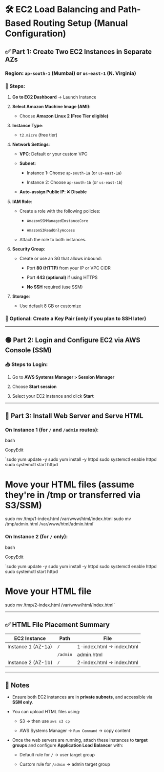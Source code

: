 # 🛠 EC2 Load Balancing and Path-Based Routing Setup (Manual Configuration)

## ✅ Part 1: Create Two EC2 Instances in Separate AZs

### Region: `ap-south-1` (Mumbai) or `us-east-1` (N. Virginia)

### 🔹 Steps:

1.  **Go to EC2 Dashboard** → Launch Instance

2.  **Select Amazon Machine Image (AMI)**:

    - Choose **Amazon Linux 2 (Free Tier eligible)**

3.  **Instance Type**:

    - `t2.micro` (free tier)

4.  **Network Settings**:

    - **VPC**: Default or your custom VPC

    - **Subnet**:

      - Instance 1: Choose `ap-south-1a` (or `us-east-1a`)

      - Instance 2: Choose `ap-south-1b` (or `us-east-1b`)

    - **Auto-assign Public IP**: ❌ **Disable**

5.  **IAM Role**:

    - Create a role with the following policies:

      - `AmazonSSMManagedInstanceCore`

      - `AmazonS3ReadOnlyAccess`

    - Attach the role to both instances.

6.  **Security Group**:

    - Create or use an SG that allows inbound:

      - Port **80 (HTTP)** from your IP or VPC CIDR

      - Port **443 (optional)** if using HTTPS

      - **No SSH** required (use SSM)

7.  **Storage**:

    - Use default 8 GB or customize

### 🔐 Optional: Create a Key Pair (only if you plan to SSH later)

---

## 🟢 Part 2: Login and Configure EC2 via AWS Console (SSM)

### 📥 Steps to Login:

1.  Go to **AWS Systems Manager > Session Manager**

2.  Choose **Start session**

3.  Select your EC2 instance and click **Start**

---

## 🧰 Part 3: Install Web Server and Serve HTML

### On **Instance 1** (for `/` and `/admin` routes):

bash

CopyEdit

`sudo yum update -y
sudo yum install -y httpd
sudo systemctl enable httpd
sudo systemctl start httpd

# Move your HTML files (assume they're in /tmp or transferred via S3/SSM)

sudo mv /tmp/1-index.html /var/www/html/index.html
sudo mv /tmp/admin.html /var/www/html/admin.html`

### On **Instance 2** (for `/` only):

bash

CopyEdit

`sudo yum update -y
sudo yum install -y httpd
sudo systemctl enable httpd
sudo systemctl start httpd

# Move your HTML file

sudo mv /tmp/2-index.html /var/www/html/index.html`

---

## ✅ HTML File Placement Summary

| EC2 Instance       | Path     | File                      |
| ------------------ | -------- | ------------------------- |
| Instance 1 (AZ-1a) | `/`      | 1-index.html → index.html |
|                    | `/admin` | admin.html                |
| Instance 2 (AZ-1b) | `/`      | 2-index.html → index.html |

---

## 📌 Notes

- Ensure both EC2 instances are in **private subnets**, and accessible via **SSM only**.

- You can upload HTML files using:

  - S3 → then use `aws s3 cp`

  - AWS Systems Manager → `Run Command` → copy content

- Once the web servers are running, attach these instances to **target groups** and configure **Application Load Balancer** with:

  - Default rule for `/` → user target group

  - Custom rule for `/admin` → admin target group

